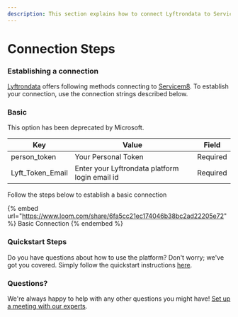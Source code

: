 ```yaml
---
description: This section explains how to connect Lyftrondata to Servicem8.
---
```


# Connection Steps

### Establishing a connection

[Lyftrondata](https://www.lyftrondata.com) offers following methods connecting to [Servicem8](https://www.lyftrondata.com/integration/finance-analytics/servicem8/). To establish your connection, use the connection strings described below.

### Basic

This option has been deprecated by Microsoft.

| Key                | Value                                          | Field    |
| ------------------ | ---------------------------------------------- | -------- |
| person\_token      | Your Personal Token                            | Required |
| Lyft\_Token\_Email | Enter your Lyftrondata platform login email id | Required |

Follow the steps below to establish a basic connection

{% embed url="https://www.loom.com/share/6fa5cc21ec174046b38bc2ad22205e72" %}
Basic Connection
{% endembed %}

### Quickstart Steps

Do you have questions about how to use the platform? Don't worry; we've got you covered. Simply follow the quickstart instructions [here](README.md).

### Questions? <a href="#questions" id="questions"></a>

We're always happy to help with any other questions you might have! [Set up a meeting with our experts](https://www.lyftrondata.com/book-a-meeting/).
